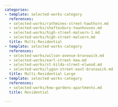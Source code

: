 ```yaml
---
categories:
- template: selected-works-category
  references:
  - selected-works/rathmines-street-hawthorn.md
  - selected-works/shaftesbury-townhouses.md
  - selected-works/high-street-malvern-1.md
  - selected-works/high-street-malvern.md
  title: Multi-Residential
- template: selected-works-category
  references:
  - selected-works/wilson-avenue-brunswick.md
  - selected-works/earl-street-kew.md
  - selected-works/st-kilda-street-elwood.md
  - selected-works/lygon-street-east-brunswick.md
  title: Multi-Residential Large
- template: selected-works-category
  references:
  - selected-works/kew-gardens-apartments.md
  title: Residential

---
```

